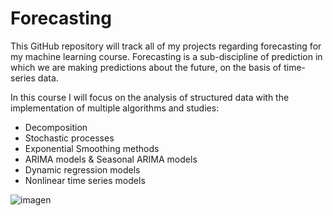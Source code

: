 # Forecasting
This GitHub repository will track all of my projects regarding forecasting for my machine learning course.
Forecasting is a sub-discipline of prediction in which we are making predictions about the future, on the basis of time-series data.

In this course I will focus on the analysis of structured data with the implementation of multiple algorithms and studies:

* Decomposition
* Stochastic processes
* Exponential Smoothing methods
* ARIMA models & Seasonal ARIMA models
* Dynamic regression models
* Nonlinear time series models

![imagen](https://user-images.githubusercontent.com/52241642/194766661-b57469c9-5b9c-468f-a000-f93de9212e1f.png)
